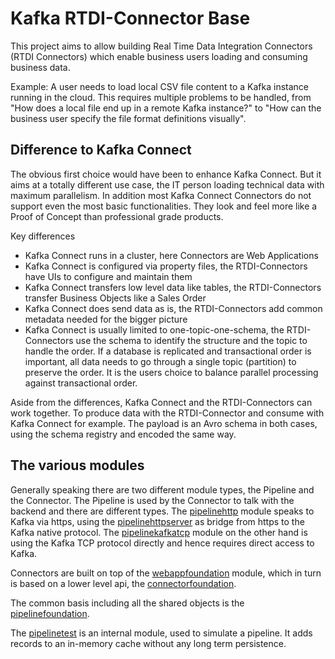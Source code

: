 # Kafka RTDI-Connector Base

This project aims to allow building Real Time Data Integration Connectors (RTDI Connectors) which enable business users loading and consuming business data.

Example: A user needs to load local CSV file content to a Kafka instance running in the cloud. This requires multiple problems to be handled, from "How does a local file end up in a remote Kafka instance?" to "How can the business user specify the file format definitions visually".

## Difference to Kafka Connect

The obvious first choice would have been to enhance Kafka Connect. But it aims at a totally different use case, the IT person loading technical data with maximum parallelism. In addition most Kafka Connect Connectors do not support even the most basic functionalities. They look and feel more like a Proof of Concept than professional grade products.

Key differences

- Kafka Connect runs in a cluster, here Connectors are Web Applications
- Kafka Connect is configured via property files, the RTDI-Connectors have UIs to configure and maintain them
- Kafka Connect transfers low level data like tables, the RTDI-Connectors transfer Business Objects like a Sales Order
- Kafka Connect does send data as is, the RTDI-Connectors add common metadata needed for the bigger picture
- Kafka Connect is usually limited to one-topic-one-schema, the RTDI-Connectors use the schema to identify the structure and the topic to handle the order. If a database is replicated and transactional order is important, all data needs to go through a single topic (partition) to preserve the order. It is the users choice to balance parallel processing against transactional order.

Aside from the differences, Kafka Connect and the RTDI-Connectors can work together. To produce data with the RTDI-Connector and consume with Kafka Connect for example. The payload is an Avro schema in both cases, using the schema registry and encoded the same way.

## The various modules

Generally speaking there are two different module types, the Pipeline and the Connector. The Pipeline is used by the Connector to talk with the backend and there are different types. The [pipelinehttp](https://github.com/rt-di/connectorbase/tree/master/pipelinehttp) module speaks to Kafka via https, using the [pipelinehttpserver](https://github.com/rt-di/connectorbase/tree/master/pipelinehttpserver) as bridge from https to the Kafka native protocol. The [pipelinekafkatcp](https://github.com/rt-di/connectorbase/tree/master/pipelinekafkatcp) module on the other hand is using the Kafka TCP protocol directly and hence requires direct access to Kafka.

Connectors are built on top of the [webappfoundation](https://github.com/rt-di/connectorbase/tree/master/webappfoundation) module, which in turn is based on a lower level api, the [connectorfoundation](https://github.com/rt-di/connectorbase/tree/master/connectorfoundation).

The common basis including all the shared objects is the [pipelinefoundation](https://github.com/rt-di/connectorbase/tree/master/pipelinefoundation).

The [pipelinetest](https://github.com/rt-di/connectorbase/tree/master/pipelinetest) is an internal module, used to simulate a pipeline. It adds records to an in-memory cache without any long term persistence.

